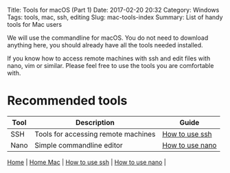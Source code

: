 Title: Tools for macOS (Part 1)
Date: 2017-02-20 20:32
Category: Windows
Tags: tools, mac, ssh, editing
Slug: mac-tools-index
Summary: List of handy tools for Mac users

We will use the commandline for macOS. You do not need to download anything here, you should
already have all the tools needed installed.

If you know how to access remote machines with ssh and edit files with nano, vim
or similar. Please feel free to use the tools you are comfortable with.

# Recommended tools

Tool    |  Description                            | Guide
--------|-----------------------------------------|---------------------------
SSH     | Tools for accessing remote machines     |  [How to use ssh]({filename}/mac/ssh_screenshots.md)
Nano    | Simple commandline editor               |  [How to use nano]({filename}/mac/nano.md)

[Home]({filename}/index.md) |
[Home Mac]({filename}/mac/index.md) |
[How to use ssh]({filename}/mac/ssh_screenshots.md) |
[How to use nano]({filename}/mac/nano.md) |
